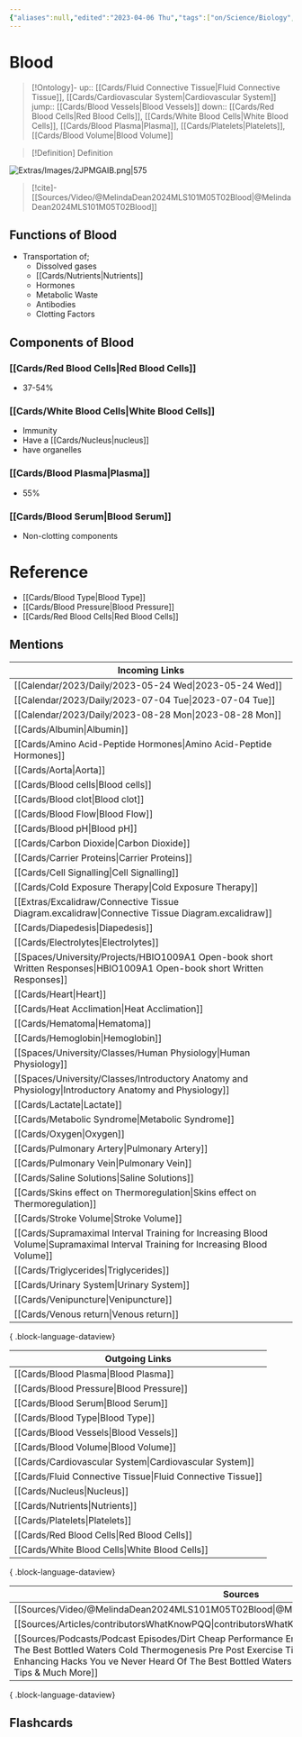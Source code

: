 ```yaml
---
{"aliases":null,"edited":"2023-04-06 Thu","tags":["on/Science/Biology","Uni/LFS112"],"date created":"2023-02-21 Tue","dg-publish":true,"permalink":"/cards/blood/","dgPassFrontmatter":true}
---
```


# Blood

> [!Ontology]-
> up:: [[Cards/Fluid Connective Tissue\|Fluid Connective Tissue]], [[Cards/Cardiovascular System\|Cardiovascular System]]
> jump:: [[Cards/Blood Vessels\|Blood Vessels]]
> down:: [[Cards/Red Blood Cells\|Red Blood Cells]], [[Cards/White Blood Cells\|White Blood Cells]], [[Cards/Blood Plasma\|Plasma]], [[Cards/Platelets\|Platelets]], [[Cards/Blood Volume\|Blood Volume]]

> [!Definition] Definition

![Extras/Images/2JPMGAIB.png|575](/img/user/Extras/Images/2JPMGAIB.png)

> [!cite]-
> [[Sources/Video/@MelindaDean2024MLS101M05T02Blood\|@MelindaDean2024MLS101M05T02Blood]]

## Functions of Blood

- Transportation of;
    - Dissolved gases
    - [[Cards/Nutrients\|Nutrients]]
    - Hormones
    - Metabolic Waste
    - Antibodies
    - Clotting Factors

## Components of Blood

### [[Cards/Red Blood Cells\|Red Blood Cells]]

- 37-54%

### [[Cards/White Blood Cells\|White Blood Cells]]

- Immunity
- Have a [[Cards/Nucleus\|nucleus]]
- have organelles

### [[Cards/Blood Plasma\|Plasma]]

- 55%

### [[Cards/Blood Serum\|Blood Serum]]

- Non-clotting components

# Reference

- [[Cards/Blood Type\|Blood Type]]
- [[Cards/Blood Pressure\|Blood Pressure]]
- [[Cards/Red Blood Cells\|Red Blood Cells]]

## Mentions

| Incoming Links                                                                                                                      |
| ----------------------------------------------------------------------------------------------------------------------------------- |
| [[Calendar/2023/Daily/2023-05-24 Wed\|2023-05-24 Wed]]                                                                           |
| [[Calendar/2023/Daily/2023-07-04 Tue\|2023-07-04 Tue]]                                                                           |
| [[Calendar/2023/Daily/2023-08-28 Mon\|2023-08-28 Mon]]                                                                           |
| [[Cards/Albumin\|Albumin]]                                                                                                       |
| [[Cards/Amino Acid-Peptide Hormones\|Amino Acid-Peptide Hormones]]                                                               |
| [[Cards/Aorta\|Aorta]]                                                                                                           |
| [[Cards/Blood cells\|Blood cells]]                                                                                               |
| [[Cards/Blood clot\|Blood clot]]                                                                                                 |
| [[Cards/Blood Flow\|Blood Flow]]                                                                                                 |
| [[Cards/Blood pH\|Blood pH]]                                                                                                     |
| [[Cards/Carbon Dioxide\|Carbon Dioxide]]                                                                                         |
| [[Cards/Carrier Proteins\|Carrier Proteins]]                                                                                     |
| [[Cards/Cell Signalling\|Cell Signalling]]                                                                                       |
| [[Cards/Cold Exposure Therapy\|Cold Exposure Therapy]]                                                                           |
| [[Extras/Excalidraw/Connective Tissue Diagram.excalidraw\|Connective Tissue Diagram.excalidraw]]                                 |
| [[Cards/Diapedesis\|Diapedesis]]                                                                                                 |
| [[Cards/Electrolytes\|Electrolytes]]                                                                                             |
| [[Spaces/University/Projects/HBIO1009A1 Open-book short Written Responses\|HBIO1009A1 Open-book short Written Responses]]        |
| [[Cards/Heart\|Heart]]                                                                                                           |
| [[Cards/Heat Acclimation\|Heat Acclimation]]                                                                                     |
| [[Cards/Hematoma\|Hematoma]]                                                                                                     |
| [[Cards/Hemoglobin\|Hemoglobin]]                                                                                                 |
| [[Spaces/University/Classes/Human Physiology\|Human Physiology]]                                                                 |
| [[Spaces/University/Classes/Introductory Anatomy and Physiology\|Introductory Anatomy and Physiology]]                           |
| [[Cards/Lactate\|Lactate]]                                                                                                       |
| [[Cards/Metabolic Syndrome\|Metabolic Syndrome]]                                                                                 |
| [[Cards/Oxygen\|Oxygen]]                                                                                                         |
| [[Cards/Pulmonary Artery\|Pulmonary Artery]]                                                                                     |
| [[Cards/Pulmonary Vein\|Pulmonary Vein]]                                                                                         |
| [[Cards/Saline Solutions\|Saline Solutions]]                                                                                     |
| [[Cards/Skins effect on Thermoregulation\|Skins effect on Thermoregulation]]                                                     |
| [[Cards/Stroke Volume\|Stroke Volume]]                                                                                           |
| [[Cards/Supramaximal Interval Training for Increasing Blood Volume\|Supramaximal Interval Training for Increasing Blood Volume]] |
| [[Cards/Triglycerides\|Triglycerides]]                                                                                           |
| [[Cards/Urinary System\|Urinary System]]                                                                                         |
| [[Cards/Venipuncture\|Venipuncture]]                                                                                             |
| [[Cards/Venous return\|Venous return]]                                                                                           |

{ .block-language-dataview}

| Outgoing Links                                                |
| ------------------------------------------------------------- |
| [[Cards/Blood Plasma\|Blood Plasma]]                       |
| [[Cards/Blood Pressure\|Blood Pressure]]                   |
| [[Cards/Blood Serum\|Blood Serum]]                         |
| [[Cards/Blood Type\|Blood Type]]                           |
| [[Cards/Blood Vessels\|Blood Vessels]]                     |
| [[Cards/Blood Volume\|Blood Volume]]                       |
| [[Cards/Cardiovascular System\|Cardiovascular System]]     |
| [[Cards/Fluid Connective Tissue\|Fluid Connective Tissue]] |
| [[Cards/Nucleus\|Nucleus]]                                 |
| [[Cards/Nutrients\|Nutrients]]                             |
| [[Cards/Platelets\|Platelets]]                             |
| [[Cards/Red Blood Cells\|Red Blood Cells]]                 |
| [[Cards/White Blood Cells\|White Blood Cells]]             |

{ .block-language-dataview}

| Sources                                                                                                                                                                                                                                                                                                                               |
| ------------------------------------------------------------------------------------------------------------------------------------------------------------------------------------------------------------------------------------------------------------------------------------------------------------------------------------- |
| [[Sources/Video/@MelindaDean2024MLS101M05T02Blood\|@MelindaDean2024MLS101M05T02Blood]]                                                                                                                                                                                                                                             |
| [[Sources/Articles/contributorsWhatKnowPQQ\|contributorsWhatKnowPQQ]]                                                                                                                                                                                                                                                              |
| [[Sources/Podcasts/Podcast Episodes/Dirt Cheap Performance Enhancing Hacks You ve Never Heard Of  The Best Bottled Waters  Cold Thermogenesis Pre Post Exercise Tips  & Much More\|Dirt Cheap Performance Enhancing Hacks You ve Never Heard Of  The Best Bottled Waters  Cold Thermogenesis Pre Post Exercise Tips  & Much More]] |

{ .block-language-dataview}

## Flashcards